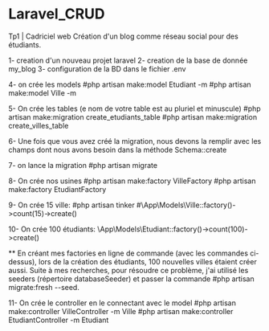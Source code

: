 # Laravel_CRUD
Tp1 | Cadriciel web
Création d'un blog comme réseau social pour des étudiants.


1- creation d'un nouveau projet laravel
2- creation de la base de donnée my_blog
3- configuration de la BD dans le fichier .env

4- on crée les models 
#php artisan make:model Etudiant -m
#php artisan make:model Ville -m

5- On crée les tables (e nom de votre table est au pluriel et minuscule)
#php artisan make:migration create_etudiants_table
#php artisan make:migration create_villes_table

6- Une fois que vous avez créé la migration, nous devons la remplir avec les champs dont nous 
avons besoin dans la méthode Schema::create

7- on lance la migration
#php artisan migrate

8- On crée nos usines
#php artisan make:factory VilleFactory
#php artisan make:factory EtudiantFactory

9- On crée 15 ville:
#php artisan tinker
#\App\Models\Ville::factory()->count(15)->create()  

10- On crée 100 étudiants:
\App\Models\Etudiant::factory()->count(100)->create()  

** En créant mes factories en ligne de commande (avec les commandes ci-dessus), lors de la création des étudiants, 100 nouvelles villes étaient créer aussi. Suite à mes recherches, pour résoudre ce problème, j'ai utilisé les seeders (répertoire databaseSeeder) et passer la commande #php artisan migrate:fresh --seed.

11- On crée le controller en le connectant avec le model
 #php artisan make:controller VilleController -m Ville
 #php artisan make:controller EtudiantController -m Etudiant